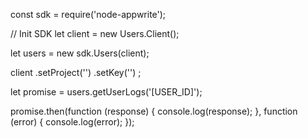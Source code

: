 const sdk = require('node-appwrite');

// Init SDK
let client = new Users.Client();

let users = new sdk.Users(client);

client
    .setProject('')
    .setKey('')
;

let promise = users.getUserLogs('[USER_ID]');

promise.then(function (response) {
    console.log(response);
}, function (error) {
    console.log(error);
});